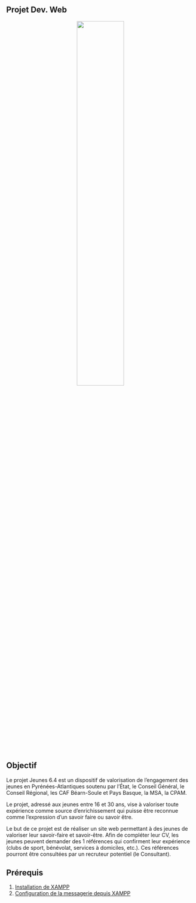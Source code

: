## Projet Dev. Web

<div style="text-align:center">
<img src="assets/logo1.png" width="50%">
</div>

## Objectif

Le projet Jeunes 6.4 est un dispositif de valorisation de l’engagement des jeunes en
Pyrénées-Atlantiques soutenu par l’État, le Conseil Général, le Conseil Régional, les CAF Béarn-Soule et Pays Basque, la MSA, la CPAM.

Le projet, adressé aux jeunes entre 16 et 30 ans, vise à valoriser toute expérience comme source d’enrichissement qui puisse être reconnue comme l’expression d’un savoir faire ou savoir être.

Le but de ce projet est de réaliser un site web permettant à des jeunes de valoriser leur savoir-faire et savoir-être. Afin de compléter leur CV, les jeunes peuvent demander des 1 références qui confirment leur expérience (clubs de sport, bénévolat, services à domiciles, etc.). Ces références pourront être consultées par un recruteur potentiel (le Consultant).

## Prérequis

1. [Installation de XAMPP](docs/config_xampp.md)
2. [Configuration de la messagerie depuis XAMPP](docs/config_mail.md)
